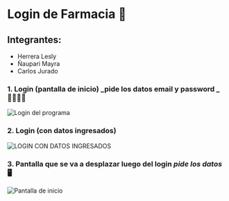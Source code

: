
# Login de Farmacia 🏥

## Integrantes: 

* Herrera Lesly
* Ñaupari Mayra
* Carlos Jurado 


### 1. Login (pantalla de inicio) **_pide los datos email y password _** 👩‍💻🧑‍💻

![Login del programa ](https://user-images.githubusercontent.com/108675669/182658158-0816492e-fb26-47aa-8bae-bae6e4c55998.png)

### 2. Login (con datos ingresados)

![LOGIN CON DATOS INGRESADOS](../c24b8b9d-6035-45fb-b56d-8efffd0c8ca4.jpg)

### 3. Pantalla que se va a desplazar luego del login **_pide los datos_** 🖥

![ Pantalla de inicio ](https://user-images.githubusercontent.com/108675669/182657746-4eadbc02-acf7-43d0-b02c-4f19dce423b4.png)